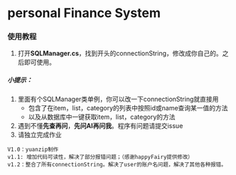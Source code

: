 # personal Finance System

### 使用教程

1. 打开**SQLManager.cs**，找到开头的connectionString，修改成你自己的。之后即可使用。

##### 小提示：

1. 里面有个SQLManager类单例，你可以改一下connectionString就直接用
   - 包含了在item，list，category的列表中按照id或name查询某一值的方法
   - 以及从数据库中一键获取item，list，category的方法
2. 遇到不懂**先查再问**，**先问AI再问我**。程序有问题请提交issue
3. 请独立完成作业

```
V1.0：yuanzip制作
v1.1: 增加代码可读性，解决了部分报错问题；（感谢happyFairy提供修改）
v1.2：整合了所有connectionString。解决了user的账户名问题，解决了其他各种报错。
```

